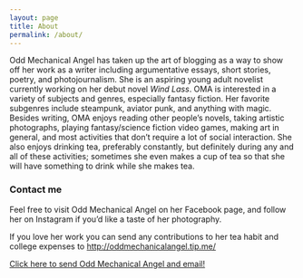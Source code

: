 ```yaml
---
layout: page
title: About
permalink: /about/
---
```


Odd Mechanical Angel has taken up the art of blogging as a way to show off her work as a writer including argumentative essays, short stories, poetry, and photojournalism. She is an aspiring young adult novelist currently working on her debut novel *Wind Lass*. OMA is interested in a variety of subjects and genres, especially fantasy fiction. Her favorite subgenres include steampunk, aviator punk, and anything with magic. Besides writing, OMA enjoys reading other people’s novels, taking artistic photographs, playing fantasy/science fiction video games, making art in general, and most activities that don’t require a lot of social interaction. She also enjoys drinking tea, preferably constantly, but definitely during any and all of these activities; sometimes she even makes a cup of tea so that she will have something to drink while she makes tea.

### Contact me

Feel free to visit Odd Mechanical Angel on her Facebook page, and follow her on Instagram if you’d like a taste of her photography. 

If you love her work you can send any contributions to her tea habit and college expenses to http://oddmechanicalangel.tip.me/

[Click here to send Odd Mechanical Angel and email!](mailto:annique@maujean.org)
